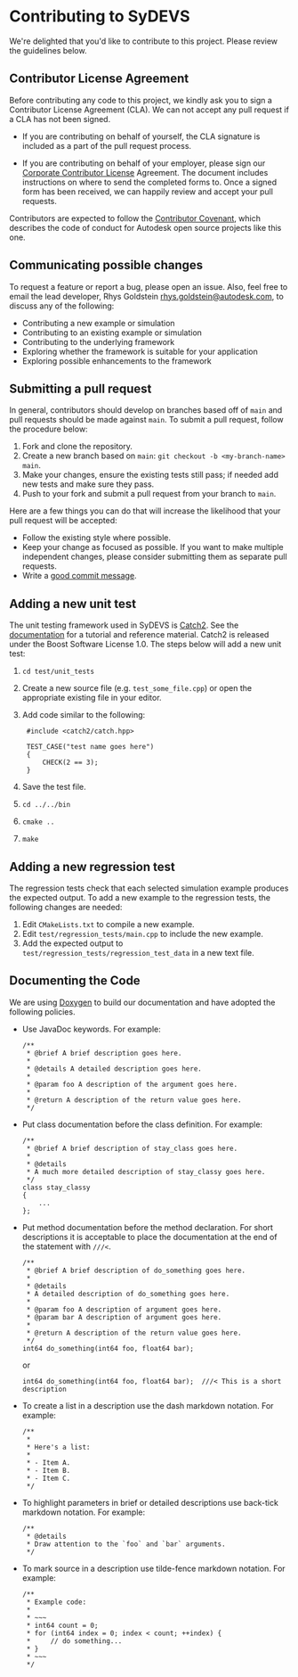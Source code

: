 # Contributing to SyDEVS

We're delighted that you'd like to contribute to this project. Please review the guidelines below.

## Contributor License Agreement

Before contributing any code to this project, we kindly ask you to sign a Contributor License Agreement (CLA). We can not accept any pull request if a CLA has not been signed.

- If you are contributing on behalf of yourself, the CLA signature is included as a part of the pull request process.

- If you are contributing on behalf of your employer, please sign our [Corporate Contributor License](https://github.com/Autodesk/autodesk.github.io/releases/download/1.0/ADSK.Form.Corp.Contrib.Agmt.for.Open.Source.docx) Agreement. The document includes instructions on where to send the completed forms to. Once a signed form has been received, we can happily review and accept your pull requests.

Contributors are expected to follow the [Contributor Covenant](CODE_OF_CONDUCT.md), which describes the code of conduct for Autodesk open source projects like this one.

## Communicating possible changes

To request a feature or report a bug, please open an issue. Also, feel free to email the lead developer, Rhys Goldstein <rhys.goldstein@autodesk.com>, to discuss any of the following:

- Contributing a new example or simulation
- Contributing to an existing example or simulation
- Contributing to the underlying framework
- Exploring whether the framework is suitable for your application
- Exploring possible enhancements to the framework

## Submitting a pull request

In general, contributors should develop on branches based off of `main` and pull requests should be made against `main`. To submit a pull request, follow the procedure below:

1. Fork and clone the repository.
1. Create a new branch based on `main`: `git checkout -b <my-branch-name> main`.
1. Make your changes, ensure the existing tests still pass; if needed add new tests and make sure they pass.
1. Push to your fork and submit a pull request from your branch to `main`.

Here are a few things you can do that will increase the likelihood that your pull request will be accepted:

- Follow the existing style where possible.
- Keep your change as focused as possible.
  If you want to make multiple independent changes, please consider submitting them as separate pull requests.
- Write a [good commit message](http://tbaggery.com/2008/04/19/a-note-about-git-commit-messages.html).

## Adding a new unit test

The unit testing framework used in SyDEVS is [Catch2](https://github.com/catchorg/Catch2). See the [documentation](https://github.com/catchorg/Catch2/tree/master/docs) for a tutorial and reference material. Catch2 is released under the Boost Software License 1.0. The steps below will add a new unit test:

1. `cd test/unit_tests`
1. Create a new source file (e.g. `test_some_file.cpp`) or open the appropriate existing file in your editor.
1. Add code similar to the following:

   ```
    #include <catch2/catch.hpp>

    TEST_CASE("test name goes here")
    {
        CHECK(2 == 3);
    }
   ```

1. Save the test file.
1. `cd ../../bin`
1. `cmake ..`
1. `make`

## Adding a new regression test

The regression tests check that each selected simulation example produces the expected output. To add a new example to the regression tests, the following changes are needed:

1. Edit `CMakeLists.txt` to compile a new example.
1. Edit `test/regression_tests/main.cpp` to include the new example.
1. Add the expected output to `test/regression_tests/regression_test_data` in a new text file.

## Documenting the Code

We are using [Doxygen](http://www.stack.nl/~dimitri/doxygen/) to build our documentation and have adopted the following policies.

- Use JavaDoc keywords. For example:

  ```
  /**
   * @brief A brief description goes here.
   *
   * @details A detailed description goes here.
   *
   * @param foo A description of the argument goes here.
   *
   * @return A description of the return value goes here.
   */
  ```

- Put class documentation before the class definition. For example:

  ```
  /**
   * @brief A brief description of stay_class goes here.
   *
   * @details
   * A much more detailed description of stay_classy goes here.
   */
  class stay_classy
  {
      ...
  };
  ```

- Put method documentation before the method declaration. For short descriptions it is acceptable to place the documentation at the end of the statement with `///<`.

  ```
  /**
   * @brief A brief description of do_something goes here.
   *
   * @details
   * A detailed description of do_something goes here.
   *
   * @param foo A description of argument goes here.
   * @param bar A description of argument goes here.
   *
   * @return A description of the return value goes here.
   */
  int64 do_something(int64 foo, float64 bar);
  ```
  
  or
   
  ```
  int64 do_something(int64 foo, float64 bar);  ///< This is a short description
  ```
  
- To create a list in a description use the dash markdown notation. For example:

  ```
  /**
   *
   * Here's a list:
   *
   * - Item A.
   * - Item B.
   * - Item C.
   */
  ```
  
- To highlight parameters in brief or detailed descriptions use back-tick markdown notation. For example:
  
  ```
  /**
   * @details
   * Draw attention to the `foo` and `bar` arguments.
   */
  ```
  
- To mark source in a description use tilde-fence markdown notation. For example:
  
  ```
  /**
   * Example code:
   *
   * ~~~
   * int64 count = 0;
   * for (int64 index = 0; index < count; ++index) {
   *     // do something...
   * }
   * ~~~
   */
  ```
